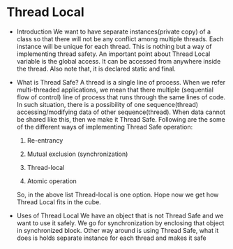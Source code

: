 # Thread Local

- Introduction
    We want to have separate instances(private copy) of a class so that there will not be any conflict among multiple threads. Each instance will be unique for each thread. This is nothing but a way of implementing thread safety.
    An important point about Thread Local variable is the global access. It can be accessed from anywhere inside the thread. Also note that, it is declared static and final.
- What is Thread Safe?
    A thread is a single line of process. When we refer multi-threaded applications, we mean that there multiple (sequential flow of control) line of process that runs through the same lines of code. In such situation, there is a possibility of one sequence(thread) accessing/modifying data of other sequence(thread). When data cannot be shared like this, then we make it Thread Safe. Following are the some of the different ways of implementing Thread Safe operation:
    
    1. Re-entrancy
    
    1. Mutual exclusion (synchronization)
    
    1. Thread-local
    
    1. Atomic operation
    
    So, in the above list Thread-local is one option. Hope now we get how Thread Local fits in the cube.
- Uses of Thread Local
    We have an object that is not Thread Safe and we want to use it safely. We go for synchronization by enclosing that object in synchronized block. Other way around is using Thread Safe, what it does is holds separate instance for each thread and makes it safe
